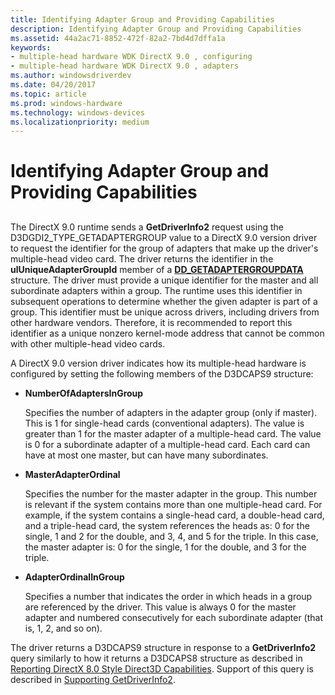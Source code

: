 ```yaml
---
title: Identifying Adapter Group and Providing Capabilities
description: Identifying Adapter Group and Providing Capabilities
ms.assetid: 44a2ac71-8852-472f-82a2-7bd4d7dffa1a
keywords:
- multiple-head hardware WDK DirectX 9.0 , configuring
- multiple-head hardware WDK DirectX 9.0 , adapters
ms.author: windowsdriverdev
ms.date: 04/20/2017
ms.topic: article
ms.prod: windows-hardware
ms.technology: windows-devices
ms.localizationpriority: medium
---
```


# Identifying Adapter Group and Providing Capabilities


## <span id="ddk_identifying_adapter_group_and_providing_capabilities_gg"></span><span id="DDK_IDENTIFYING_ADAPTER_GROUP_AND_PROVIDING_CAPABILITIES_GG"></span>


The DirectX 9.0 runtime sends a **GetDriverInfo2** request using the D3DGDI2\_TYPE\_GETADAPTERGROUP value to a DirectX 9.0 version driver to request the identifier for the group of adapters that make up the driver's multiple-head video card. The driver returns the identifier in the **ulUniqueAdapterGroupId** member of a [**DD\_GETADAPTERGROUPDATA**](https://msdn.microsoft.com/library/windows/hardware/ff551529) structure. The driver must provide a unique identifier for the master and all subordinate adapters within a group. The runtime uses this identifier in subsequent operations to determine whether the given adapter is part of a group. This identifier must be unique across drivers, including drivers from other hardware vendors. Therefore, it is recommended to report this identifier as a unique nonzero kernel-mode address that cannot be common with other multiple-head video cards.

A DirectX 9.0 version driver indicates how its multiple-head hardware is configured by setting the following members of the D3DCAPS9 structure:

-   **NumberOfAdaptersInGroup**

    Specifies the number of adapters in the adapter group (only if master). This is 1 for single-head cards (conventional adapters). The value is greater than 1 for the master adapter of a multiple-head card. The value is 0 for a subordinate adapter of a multiple-head card. Each card can have at most one master, but can have many subordinates.

-   **MasterAdapterOrdinal**

    Specifies the number for the master adapter in the group. This number is relevant if the system contains more than one multiple-head card. For example, if the system contains a single-head card, a double-head card, and a triple-head card, the system references the heads as: 0 for the single, 1 and 2 for the double, and 3, 4, and 5 for the triple. In this case, the master adapter is: 0 for the single, 1 for the double, and 3 for the triple.

-   **AdapterOrdinalInGroup**

    Specifies a number that indicates the order in which heads in a group are referenced by the driver. This value is always 0 for the master adapter and numbered consecutively for each subordinate adapter (that is, 1, 2, and so on).

The driver returns a D3DCAPS9 structure in response to a **GetDriverInfo2** query similarly to how it returns a D3DCAPS8 structure as described in [Reporting DirectX 8.0 Style Direct3D Capabilities](reporting-directx-8-0-style-direct3d-capabilities.md). Support of this query is described in [Supporting GetDriverInfo2](supporting-getdriverinfo2.md).

 

 





